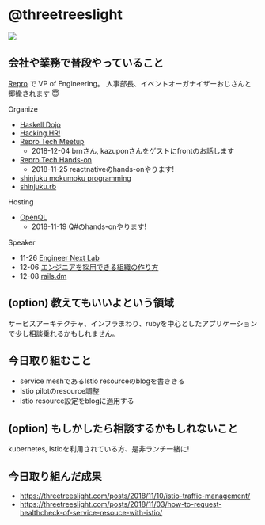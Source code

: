 # @threetreeslight

![](https://avatars3.githubusercontent.com/u/1057490?s=100&v=4)

## 会社や業務で普段やっていること

[Repro](https://repro.io) で VP of Engineering。
人事部長、イベントオーガナイザーおじさんと揶揄されます :innocent:

Organize

- [Haskell Dojo](https://shinjukuhs.connpass.com/)
- [Hacking HR!](https://hacking-hr.connpass.com/)
- [Repro Tech Meetup](https://repro-tech.connpass.com/)
  - 2018-12-04 brnさん, kazuponさんをゲストにfrontのお話します
- [Repro Tech Hands-on](https://repro-tech.connpass.com/)
  - 2018-11-25 reactnativeのhands-onやります!
- [shinjuku mokumoku programming](https://shinjuku-mokumoku.connpass.com/)
- [shinjuku.rb](https://shinjukurb.connpass.com/)

Hosting

- [OpenQL](https://openql.connpass.com/)
  - 2018-11-19 Q#のhands-onやります!

Speaker

- 11-26 [Engineer Next Lab](https://findy.connpass.com/event/105157/)
- 12-06 [エンジニアを採用できる組織の作り方](https://scouty.connpass.com/event/101556/preview/)
- 12-08 [rails.dm](https://techplay.jp/event/702297)

## (option) 教えてもいいよという領域

サービスアーキテクチャ、インフラまわり、rubyを中心としたアプリケーションで少し相談乗れるかもしれません。

## 今日取り組むこと

- service meshであるIstio resourceのblogを書ききる
- Istio pilotのresource調整
- istio resource設定をblogに適用する

## (option) もしかしたら相談するかもしれないこと

kubernetes, Istioを利用されている方、是非ランチ一緒に!

## 今日取り組んだ成果

- https://threetreeslight.com/posts/2018/11/10/istio-traffic-management/
- https://threetreeslight.com/posts/2018/11/03/how-to-request-healthcheck-of-service-resouce-with-istio/
